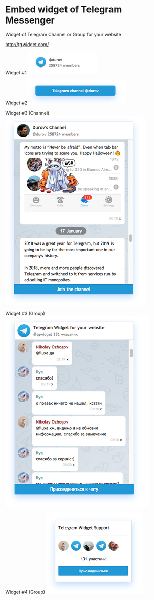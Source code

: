 # Embed widget of Telegram Messenger

Widget of Telegram Channel or Group for your website

http://tgwidget.com/

Widget #1
![Widget #1](3.png)

Widget #2
![Widget #2](2.png)

Widget #3 (Channel)
![Widget #3](1.png)

Widget #3 (Group)
![Widget #3](3_2.png)

Widget #4 (Group)
![Widget #4](4.png)
